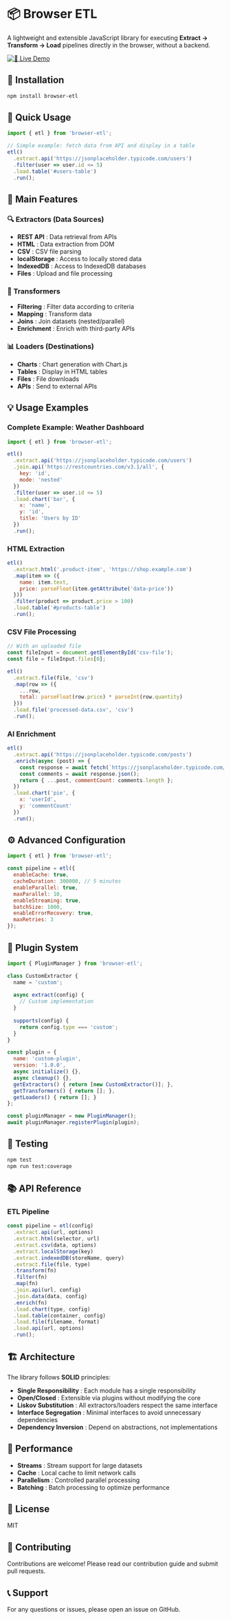 # 📦 Browser ETL

A lightweight and extensible JavaScript library for executing **Extract → Transform → Load** pipelines directly in the browser, without a backend.

[![🚀 Live Demo](https://img.shields.io/badge/🚀-Live%20Demo-blue?style=for-the-badge&logo=html5&logoColor=white)](https://browser-etl.github.io/demo)

## 🚀 Installation

```bash
npm install browser-etl
```

## 📖 Quick Usage

```javascript
import { etl } from 'browser-etl';

// Simple example: fetch data from API and display in a table
etl()
  .extract.api('https://jsonplaceholder.typicode.com/users')
  .filter(user => user.id <= 5)
  .load.table('#users-table')
  .run();
```

## 🎯 Main Features

### 🔍 Extractors (Data Sources)
- **REST API** : Data retrieval from APIs
- **HTML** : Data extraction from DOM
- **CSV** : CSV file parsing
- **localStorage** : Access to locally stored data
- **IndexedDB** : Access to IndexedDB databases
- **Files** : Upload and file processing

### 🔄 Transformers
- **Filtering** : Filter data according to criteria
- **Mapping** : Transform data
- **Joins** : Join datasets (nested/parallel)
- **Enrichment** : Enrich with third-party APIs

### 📊 Loaders (Destinations)
- **Charts** : Chart generation with Chart.js
- **Tables** : Display in HTML tables
- **Files** : File downloads
- **APIs** : Send to external APIs

## 💡 Usage Examples

### Complete Example: Weather Dashboard

```javascript
import { etl } from 'browser-etl';

etl()
  .extract.api('https://jsonplaceholder.typicode.com/users')
  .join.api('https://restcountries.com/v3.1/all', {
    key: 'id',
    mode: 'nested'
  })
  .filter(user => user.id <= 5)
  .load.chart('bar', { 
    x: 'name', 
    y: 'id',
    title: 'Users by ID'
  })
  .run();
```

### HTML Extraction

```javascript
etl()
  .extract.html('.product-item', 'https://shop.example.com')
  .map(item => ({
    name: item.text,
    price: parseFloat(item.getAttribute('data-price'))
  }))
  .filter(product => product.price > 100)
  .load.table('#products-table')
  .run();
```

### CSV File Processing

```javascript
// With an uploaded file
const fileInput = document.getElementById('csv-file');
const file = fileInput.files[0];

etl()
  .extract.file(file, 'csv')
  .map(row => ({
    ...row,
    total: parseFloat(row.price) * parseInt(row.quantity)
  }))
  .load.file('processed-data.csv', 'csv')
  .run();
```

### AI Enrichment

```javascript
etl()
  .extract.api('https://jsonplaceholder.typicode.com/posts')
  .enrich(async (post) => {
    const response = await fetch(`https://jsonplaceholder.typicode.com/comments?postId=${post.id}`);
    const comments = await response.json();
    return { ...post, commentCount: comments.length };
  })
  .load.chart('pie', {
    x: 'userId',
    y: 'commentCount'
  })
  .run();
```

## ⚙️ Advanced Configuration

```javascript
import { etl } from 'browser-etl';

const pipeline = etl({
  enableCache: true,
  cacheDuration: 300000, // 5 minutes
  enableParallel: true,
  maxParallel: 10,
  enableStreaming: true,
  batchSize: 1000,
  enableErrorRecovery: true,
  maxRetries: 3
});
```

## 🔌 Plugin System

```javascript
import { PluginManager } from 'browser-etl';

class CustomExtractor {
  name = 'custom';
  
  async extract(config) {
    // Custom implementation
  }
  
  supports(config) {
    return config.type === 'custom';
  }
}

const plugin = {
  name: 'custom-plugin',
  version: '1.0.0',
  async initialize() {},
  async cleanup() {},
  getExtractors() { return [new CustomExtractor()]; },
  getTransformers() { return []; },
  getLoaders() { return []; }
};

const pluginManager = new PluginManager();
await pluginManager.registerPlugin(plugin);
```

## 🧪 Testing

```bash
npm test
npm run test:coverage
```

## 📚 API Reference

### ETL Pipeline

```javascript
const pipeline = etl(config)
  .extract.api(url, options)
  .extract.html(selector, url)
  .extract.csv(data, options)
  .extract.localStorage(key)
  .extract.indexedDB(storeName, query)
  .extract.file(file, type)
  .transform(fn)
  .filter(fn)
  .map(fn)
  .join.api(url, config)
  .join.data(data, config)
  .enrich(fn)
  .load.chart(type, config)
  .load.table(container, config)
  .load.file(filename, format)
  .load.api(url, options)
  .run();
```

## 🏗️ Architecture

The library follows **SOLID** principles:

- **Single Responsibility** : Each module has a single responsibility
- **Open/Closed** : Extensible via plugins without modifying the core
- **Liskov Substitution** : All extractors/loaders respect the same interface
- **Interface Segregation** : Minimal interfaces to avoid unnecessary dependencies
- **Dependency Inversion** : Depend on abstractions, not implementations

## 🚀 Performance

- **Streams** : Stream support for large datasets
- **Cache** : Local cache to limit network calls
- **Parallelism** : Controlled parallel processing
- **Batching** : Batch processing to optimize performance

## 📄 License

MIT

## 🤝 Contributing

Contributions are welcome! Please read our contribution guide and submit pull requests.

## 📞 Support

For any questions or issues, please open an issue on GitHub.

